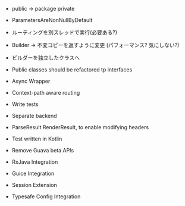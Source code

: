 * public -> package private
* ParametersAreNonNullByDefault
* ルーティングを別スレッドで実行(必要ある?)
* Builder -> 不変コピーを返すように変更 (パフォーマンス? 気にしない?)
* ビルダーを独立したクラスへ
* Public classes should be refactored tp interfaces
* Async Wrapper
* Context-path aware routing
* Write tests
* Separate backend
* ParseResult RenderResult, to enable modifying headers 
* Test written in Kotlin
* Remove Guava beta APIs

* RxJava Integration
* Guice Integration
* Session Extension
* Typesafe Config Integration

